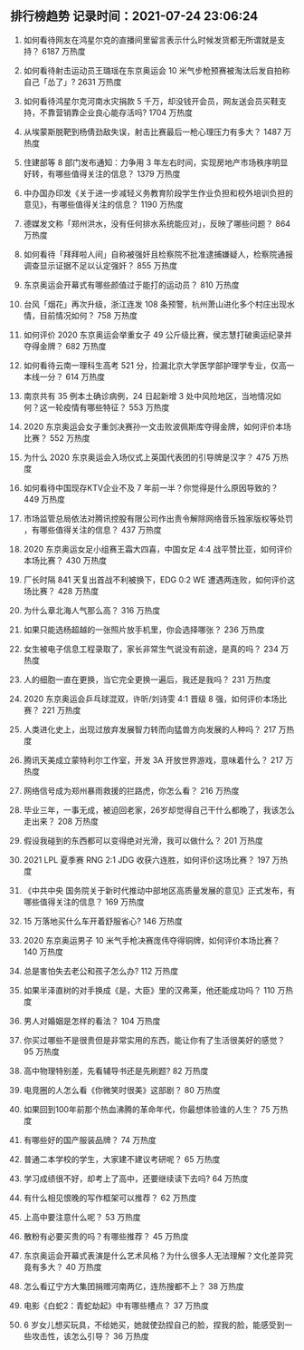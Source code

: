 
## 排行榜趋势 记录时间：2021-07-24 23:06:24
  
  1. 如何看待网友在鸿星尔克的直播间里留言表示什么时候发货都无所谓就是支持？ 6187 万热度
    
  2. 如何看待射击运动员王璐瑶在东京奥运会 10 米气步枪预赛被淘汰后发自拍称自己「怂了」? 2631 万热度
    
  3. 如何看待鸿星尔克河南水灾捐款 5 千万，却没钱开会员，网友送会员买鞋支持，不靠营销靠企业良心能存活吗? 1704 万热度
    
  4. 从埃蒙斯脱靶到杨倩劲敌失误，射击比赛最后一枪心理压力有多大？ 1487 万热度
    
  5. 住建部等 8 部门发布通知：力争用 3 年左右时间，实现房地产市场秩序明显好转，有哪些值得关注的信息？ 1379 万热度
    
  6. 中办国办印发《关于进一步减轻义务教育阶段学生作业负担和校外培训负担的意见》，有哪些值得关注的信息？ 1190 万热度
    
  7. 德媒发文称「郑州洪水，没有任何排水系统能应对」，反映了哪些问题？ 864 万热度
    
  8. 如何看待「拜拜啦人间」自称被强奸且检察院不批准逮捕嫌疑人，检察院通报调查显示证据不足以认定强奸？ 855 万热度
    
  9. 东京奥运会开幕式有哪些颜值过于能打的运动员？ 810 万热度
    
  10. 台风「烟花」再次升级，浙江连发 108 条预警，杭州萧山进化多个村庄出现水情，目前情况如何？ 758 万热度
    
  11. 如何评价 2020 东京奥运会举重女子 49 公斤级比赛，侯志慧打破奥运纪录并夺得金牌？ 682 万热度
    
  12. 如何看待云南一理科生高考 521 分，捡漏北京大学医学部护理学专业，仅高一本线一分？ 614 万热度
    
  13. 南京共有 35 例本土确诊病例，24 日起新增 3 处中风险地区，当地情况如何？这一轮疫情有哪些特征？ 553 万热度
    
  14. 2020 东京奥运会女子重剑决赛孙一文击败波佩斯库夺得金牌，如何评价本场比赛？ 552 万热度
    
  15. 为什么 2020 东京奥运会入场仪式上英国代表团的引导牌是汉字？ 475 万热度
    
  16. 如何看待中国现存KTV企业不及 7 年前一半？你觉得是什么原因导致的？ 449 万热度
    
  17. 市场监管总局依法对腾讯控股有限公司作出责令解除网络音乐独家版权等处罚 ，有哪些值得关注的信息？ 437 万热度
    
  18. 2020 东京奥运女足小组赛王霜大四喜，中国女足 4:4 战平赞比亚，如何评价本场比赛？ 430 万热度
    
  19. 厂长时隔 841 天复出首战不利被换下，EDG 0:2 WE 遭遇两连败，如何评价这场比赛？ 428 万热度
    
  20. 为什么章北海人气那么高？ 316 万热度
    
  21. 如果只能选杨超越的一张照片放手机里，你会选择哪张？ 236 万热度
    
  22. 女生被电子信息工程录取了，家长非常生气说没有前途，是真的吗？ 234 万热度
    
  23. 人的细胞一直在更换，当它完全更换一遍后，我还是我吗？ 231 万热度
    
  24. 2020 东京奥运会乒乓球混双，许昕/刘诗雯 4:1 晋级 8 强，如何评价本场比赛？ 221 万热度
    
  25. 人类进化史上，出现过放弃发展智力转而向猛兽方向发展的人种吗？ 217 万热度
    
  26. 腾讯天美成立蒙特利尔工作室，开发 3A 开放世界游戏，意味着什么？ 217 万热度
    
  27. 网络信号成为郑州暴雨救援的拦路虎，你怎么看？ 216 万热度
    
  28. 毕业三年，一事无成，被迫回老家，26岁却觉得自己干什么都晚了，我该怎么走出来？ 208 万热度
    
  29. 假设我碰到的东西都可以变得绝对光滑，我可以做什么？ 201 万热度
    
  30. 2021 LPL 夏季赛 RNG 2:1 JDG 收获六连胜，如何评价这场比赛？ 197 万热度
    
  31. 《中共中央 国务院关于新时代推动中部地区高质量发展的意见》正式发布，有哪些值得关注的信息？ 169 万热度
    
  32. 15 万落地买什么车开着舒服省心? 146 万热度
    
  33. 2020 东京奥运男子 10 米气手枪决赛庞伟夺得铜牌，如何评价本场比赛？ 140 万热度
    
  34. 总是害怕失去老公和孩子怎么办? 112 万热度
    
  35. 如果半泽直树的对手换成《是，大臣》里的汉弗莱，他还能成功吗？ 110 万热度
    
  36. 男人对婚姻是怎样的看法？ 104 万热度
    
  37. 你买过哪些不是很贵但是非常实用的东西，能让你有了生活很美好的感觉？ 95 万热度
    
  38. 高中物理特别差，先看辅导书还是先刷题? 82 万热度
    
  39. 电竞圈的人怎么看《你微笑时很美》这部剧？ 80 万热度
    
  40. 如果回到100年前那个热血沸腾的革命年代，你最想体验谁的人生？ 75 万热度
    
  41. 有哪些好的国产服装品牌？ 74 万热度
    
  42. 普通二本学校的学生，大家建不建议考研呢？ 65 万热度
    
  43. 学习成绩很不好，却考上了高中，还要继续读下去吗? 64 万热度
    
  44. 有什么相见恨晚的写作框架可以推荐？ 62 万热度
    
  45. 上高中要注意什么呢？ 53 万热度
    
  46. 散粉有必要买贵的吗？有哪些推荐？ 45 万热度
    
  47. 东京奥运会开幕式表演是什么艺术风格？为什么很多人无法理解？文化差异究竟有多大？ 40 万热度
    
  48. 怎么看辽宁方大集团捐赠河南两亿，连热搜都不上？ 38 万热度
    
  49. 电影《白蛇2：青蛇劫起》中有哪些槽点？ 37 万热度
    
  50. 6 岁女儿想买玩具，不给她买，她就使劲捏自己的脸，捏我的脸，能感受到一些攻击性，该怎么引导？ 36 万热度
    